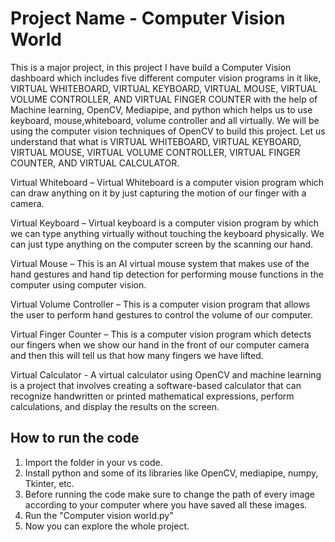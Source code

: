 
# Project Name - Computer Vision World


This is a major project, in this project I have build a Computer Vision dashboard which includes five different computer vision programs in it like, VIRTUAL WHITEBOARD, VIRTUAL
KEYBOARD, VIRTUAL MOUSE, VIRTUAL VOLUME CONTROLLER, AND
VIRTUAL FINGER COUNTER with the help of Machine learning, OpenCV, Mediapipe, and python which helps us to use keyboard, mouse,whiteboard, volume controller and all virtually.
We will be using the computer vision techniques of OpenCV to build this project.
Let us understand that what is VIRTUAL WHITEBOARD, VIRTUAL KEYBOARD, VIRTUAL MOUSE, VIRTUAL VOLUME CONTROLLER, VIRTUAL FINGER
COUNTER, AND VIRTUAL CALCULATOR.

Virtual Whiteboard – Virtual Whiteboard is a computer vision program which can draw anything on it by just capturing the motion of our finger with a camera.

Virtual Keyboard – Virtual keyboard is a computer vision program by which we can type anything virtually without touching the keyboard physically. We can just type anything on the computer screen by the scanning our hand.

Virtual Mouse – This is an AI virtual mouse system that makes use of the hand gestures and hand tip detection for performing mouse functions in the computer using computer vision.

Virtual Volume Controller – This is a computer vision program that allows the user to perform hand gestures to control the volume of our computer.

Virtual Finger Counter – This is a computer vision program which detects our fingers when we show our hand in the front of our computer camera and then this will tell us that how many fingers we have lifted.

Virtual Calculator - A virtual calculator using OpenCV and machine learning is a project that involves creating a software-based calculator that can recognize handwritten or printed mathematical expressions, perform calculations, and display the results on the screen.




## How to run the code

1. Import the folder in your vs code.
2. Install python and some of its libraries like OpenCV, mediapipe, numpy, Tkinter, etc.
3. Before running the code make sure to change the path of every image according to your  computer where you have saved all these images.
4. Run the "Computer vision world.py"
5. Now you can explore the whole project.